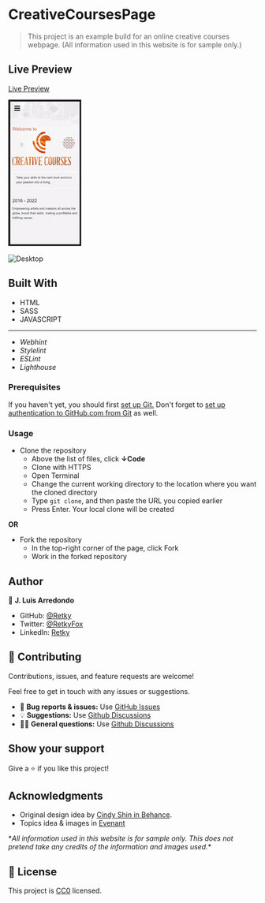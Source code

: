 # CreativeCoursesPage

> This project is an example build for an online creative courses webpage. (All information used in this website is for sample only.)

## Live Preview
[Live Preview](https://retky.github.io/CreativeCourses-Page/ "Click to see the live preview")

![Mobile](./img/previewMobile.gif)

![Desktop](./img/previewDesk.gif)

## Built With

- HTML
- SASS
- JAVASCRIPT
---
- *Webhint*
- *Stylelint*
- *ESLint*
- *Lighthouse*

### Prerequisites
If you haven't yet, you should first [set up Git.](https://docs.github.com/en/get-started/quickstart/set-up-git) Don't forget to [set up authentication to GitHub.com from Git](https://docs.github.com/en/get-started/quickstart/set-up-git#next-steps-authenticating-with-github-from-git) as well.

### Usage
- Clone the repository
  - Above the list of files, click **↓Code**
  - Clone with HTTPS
  - Open Terminal
  - Change the current working directory to the location where you want the cloned directory
  - Type `git clone`, and then paste the URL you copied earlier
  - Press Enter. Your local clone will be created

**OR**

- Fork the repository
  - In the top-right corner of the page, click Fork
  - Work in the forked repository

## Author

👤 **J. Luis Arredondo**
- GitHub: [@Retky](https://github.com/Retky "J. Luis Arredondo GitHub")
- Twitter: [@RetkyFox](https://twitter.com/retkyFox "J. Luis Arredondo Twitter")
- LinkedIn: [Retky](https://www.linkedin.com/in/Retky "J. Luis Arredondo LinkedIn")

## 🤝 Contributing

Contributions, issues, and feature requests are welcome!

Feel free to get in touch with any issues or suggestions.

- 🐛 **Bug reports & issues:** Use [GitHub Issues](https://github.com/Retky/CreativeCourses-Page/issues "Bugs & Issues")
- 💡 **Suggestions:** Use [Github Discussions](https://github.com/Retky/CreativeCourses-Page/discussions "Suggestions")
- 🙋‍♀️ **General questions:** Use [Github Discussions](https://github.com/Retky/CreativeCourses-Page/discussions "General Questions")

## Show your support

Give a ⭐️ if you like this project!

## Acknowledgments

- Original design idea by [Cindy Shin in Behance](https://www.behance.net/adagio07 "Cindy Shin Behance").
- Topics idea & images in [Evenant](https://evenant.com)

\**All information used in this website is for sample only. This does not pretend take any credits of the information and images used.*\*

## 📝 License

This project is [CC0](./LICENSE) licensed.
